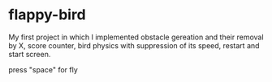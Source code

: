 # flappy-bird
My first project in which I implemented obstacle gereation and their removal by X, score counter, bird physics with suppression of its speed, restart and start screen.

press "space" for fly
